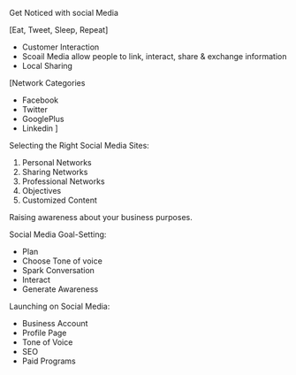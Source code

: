 Get Noticed with social Media

[Eat, Tweet, Sleep, Repeat]
- Customer Interaction
- Scoail Media allow people to link, interact, share & exchange information
- Local Sharing

[Network Categories
- Facebook
- Twitter
- GooglePlus
- Linkedin
]

Selecting the Right Social Media Sites:
1) Personal Networks
2) Sharing Networks
3) Professional Networks
4) Objectives
5) Customized Content

Raising awareness about your business purposes. 

Social Media Goal-Setting:
- Plan
- Choose Tone of voice
- Spark Conversation
- Interact
- Generate Awareness

Launching on Social Media:
- Business Account
- Profile Page
- Tone of Voice
- SEO
- Paid Programs
